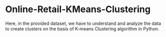 # Online-Retail-KMeans-Clustering
Here, in the provided dataset, we have to understand and analyze the data to create clusters on the basis of K-means Clustering algorithm in Python.
